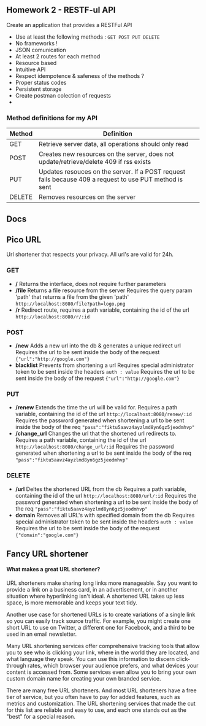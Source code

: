 
## Homework 2 - RESTF-ul API
Create an application that provides a RESTFul API

- Use at least the following methods : `GET POST PUT DELETE`
- No frameworks !
- JSON comunication
- At least 2 routes for each method
- Resource based
- Intuitive API
- Respect idempotence & safeness of the methods ?
-  Proper status codes
- Persistent storage
- Create postman colection of requests
- 
### Method definitions for my API
| Method | Definition |
|--|--|
| GET | Retrieve server data, all operations should only read |
| POST | Creates new resources on the server, does not update/retrieve/delete 409 if rss exists |
| PUT | Updates resouces on the server. If a POST request fails because 409 a request to use PUT method is sent |
| DELETE | Removes resources on the server |

## Docs

## Pico URL
Url shortener that respects your privacy.
All url's are valid for 24h.

### GET
- **/** 
Returns the interface, does not require further parameters
- **/file**
Returns a file resource from the server
Requires the query param 'path' that returns a file from the given 'path' `http://localhost:8080/file?path=logo.png`
- **/r**
Redirect route, requires a path variable, containing the id of the url `http://localhost:8080/r/:id`
### POST
- **/new**
Adds a new url into the db & generates a unique redirect url
Requires the url to be sent inside the body of the request `{"url":"http://google.com"}`
- **blacklist**
Prevents from shortening a url
Requires special administrator token to be sent inside the headers `auth : value`
Requires the url to be sent inside the body of the request `{"url":"http://google.com"}`
### PUT
- **/renew**
Extends the time the url will be valid for.
Requires a path variable, containing the id of the url `http://localhost:8080/renew/:id`
Requires the password generated when shortening a url to be sent inside the body of the req `"pass":"fiktu5aavz4ayzlmd8yn6gz5jeodmhvp"`
- **/change_url**
Changes the url that the shortened url redirects to.
Requires a path variable, containing the id of the url `http://localhost:8080/change_url/:id`
Requires the password generated when shortening a url to be sent inside the body of the req `"pass":"fiktu5aavz4ayzlmd8yn6gz5jeodmhvp"`
### DELETE
- **/url**
Deltes the shortened URL from the db
Requires a path variable, containing the id of the url `http://localhost:8080/url/:id`
Requires the password generated when shortening a url to be sent inside the body of the req `"pass":"fiktu5aavz4ayzlmd8yn6gz5jeodmhvp"`
- **domain**
Removes all URL's with specified domain from the db
Requires special administrator token to be sent inside the headers `auth : value`
Requires the url to be sent inside the body of the request `{"domain":"google.com"}`

## Fancy URL shortener 

#### What makes a great URL shortener?

URL shorteners make sharing long links more manageable. Say you want to provide a link on a business card, in an advertisement, or in another situation where hyperlinking isn't ideal. A shortened URL takes up less space, is more memorable and keeps your text tidy.

Another use case for shortened URLs is to create variations of a single link so you can easily track source traffic. For example, you might create one short URL to use on Twitter, a different one for Facebook, and a third to be used in an email newsletter.

Many URL shortening services offer comprehensive tracking tools that allow you to see who is clicking your link, where in the world they are located, and what language they speak. You can use this information to discern click-through rates, which browser your audience prefers, and what devices your content is accessed from. Some services even allow you to bring your own custom domain name for creating your own branded service.

There are many free URL shorteners. And most URL shorteners have a free tier of service, but you often have to pay for added features, such as metrics and customization. The URL shortening services that made the cut for this list are reliable and easy to use, and each one stands out as the "best" for a special reason.
